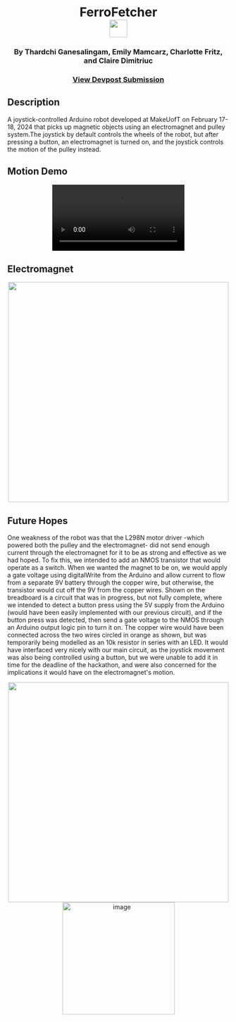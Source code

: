 <div  align=center>
	<h1>FerroFetcher
	<br>
    <img src="https://github.com/macaroonforu/Savvy-Scooper/assets/121368271/f61d98de-5b2a-4f7f-be70-46743c62b604" height="40px" width="40px">
	<br>
	</h1>
  <h3><b>By Thardchi Ganesalingam, Emily Mamcarz, Charlotte Fritz, and Claire Dimitriuc</b></h3>
	<h3><b><a href="https://devpost.com/software/ferrofetcher">View Devpost Submission</a></b></h3>
  
</div>

## Description

A joystick-controlled Arduino robot developed at MakeUofT on February 17-18, 2024 that picks up magnetic objects using an electromagnet and pulley system.The joystick by default controls the wheels of the robot, but after pressing a button, an electromagnet is turned on, and the joystick controls the motion of the pulley instead. 

## Motion Demo

<div  align=center>
	<video src="https://github.com/macaroonforu/makeuoft2024/assets/121368271/fc27070a-e15e-40f2-a19a-9878fc692438">
</div>

## Electromagnet 
<div  align=center>
	<img src="https://github.com/macaroonforu/makeuoft2024/assets/121368271/5cfe057c-dc70-4aad-acb9-cf769b6f311e" width="500px">
</div>

## Future Hopes 

One weakness of the robot was that the L298N motor driver -which powered both the pulley and the electromagnet- did not send enough current through the electromagnet for it to be as strong and effective as we had hoped. To fix this, we intended to add an NMOS transistor that would operate as a switch. When we wanted the magnet to be on, we would apply a gate voltage using digitalWrite from the Arduino and allow current to flow from a separate 9V battery through the copper wire, but otherwise, the transistor would cut off the 9V from the copper wires. Shown on the breadboard is a circuit that was in progress, but not fully complete, where we intended to detect a button press using the 5V supply from the Arduino (would have been easily implemented with our previous circuit), and if the button press was detected, then send a gate voltage to the NMOS through an Arduino output logic pin to turn it on. The copper wire would have been connected across the two wires circled in orange as shown, but was temporarily being modelled as an 10k resistor in series with an LED. It would have interfaced very nicely with our main circuit, as the joystick movement was also being controlled using a button, but we were unable to add it in time for the deadline of the hackathon, and were also concerned for the implications it would have on the electromagnet's motion. 

<div  align=center>
	<img src="https://github.com/macaroonforu/makeuoft2024/assets/121368271/e8659b24-408d-47e8-a7e2-393f7b857645" width="500px">
  <img width="255" alt="image" src="https://github.com/macaroonforu/makeuoft2024/assets/121368271/0f899276-f2ac-4e2d-918f-be45a8654f21">

</div>




